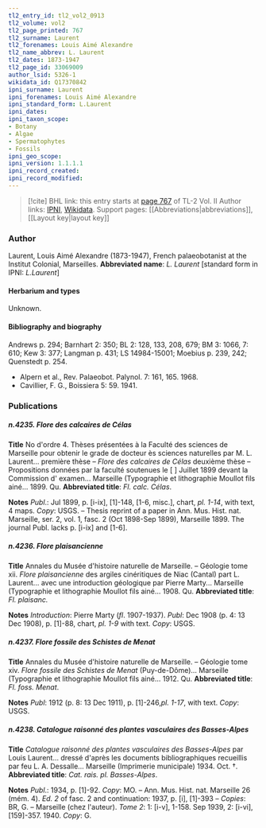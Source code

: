 ```yaml
---
tl2_entry_id: tl2_vol2_0913
tl2_volume: vol2
tl2_page_printed: 767
tl2_surname: Laurent
tl2_forenames: Louis Aimé Alexandre
tl2_name_abbrev: L. Laurent
tl2_dates: 1873-1947
tl2_page_id: 33069009
author_lsid: 5326-1
wikidata_id: Q17370842
ipni_surname: Laurent
ipni_forenames: Louis Aimé Alexandre
ipni_standard_form: L.Laurent
ipni_dates: 
ipni_taxon_scope: 
- Botany
- Algae
- Spermatophytes
- Fossils
ipni_geo_scope: 
ipni_version: 1.1.1.1
ipni_record_created: 
ipni_record_modified:
---
```


> [!cite] BHL link: this entry starts at [page 767](https://www.biodiversitylibrary.org/page/33069009) of TL-2 Vol. II
> Author links: [IPNI](https://www.ipni.org/a/5326-1), [Wikidata](https://www.wikidata.org/wiki/Q17370842). Support pages: [[Abbreviations|abbreviations]], [[Layout key|layout key]]

### Author

Laurent, Louis Aimé Alexandre (1873-1947), French palaeobotanist at the Institut Colonial, Marseilles. 
**Abbreviated name**: *L. Laurent* \[standard form in IPNI: *L.Laurent*\]

#### Herbarium and types

Unknown.

#### Bibliography and biography

Andrews p. 294; Barnhart 2: 350; BL 2: 128, 133, 208, 679; BM 3: 1066, 7: 610; Kew 3: 377; Langman p. 431; LS 14984-15001; Moebius p. 239, 242; Quenstedt p. 254.
- Alpern et al., Rev. Palaeobot. Palynol. 7: 161, 165. 1968.
- Cavillier, F. G., Boissiera 5: 59. 1941.

### Publications

##### n.4235. Flore des calcaires de Célas

**Title**
No d'ordre 4. Thèses présentées à la Faculté des sciences de Marseille pour obtenir le grade de docteur ès sciences naturelles par M. L. Laurent... première thèse – *Flore des calcaires de Célas* deuxième thèse – Propositions données par la faculté soutenues le \[ \] Juillet 1899 devant la Commission d' examen... Marseille (Typographie et lithographie Moullot fils ainé... 1899. Qu.
**Abbreviated title**: *Fl. calc. Célas*.

**Notes**
*Publ*.: Jul 1899, p. \[i-ix\], \[1\]-148, \[1-6, misc.\], chart, *pl. 1-14*, with text, 4 maps. *Copy*: USGS. – Thesis reprint of a paper in Ann. Mus. Hist. nat. Marseille, ser. 2, vol. 1, fasc. 2 (Oct 1898-Sep 1899), Marseille 1899. The journal Publ. lacks p. \[i-ix\] and \[1-6\].

##### n.4236. Flore plaisancienne

**Title**
Annales du Musée d'histoire naturelle de Marseille. – Géologie tome xii. *Flore plaisancienne* des argiles cinéritiques de Niac (Cantal) part L. Laurent... avec une introduction géologique par Pierre Marty... Marseille (Typographie et lithographie Moullot fils ainé... 1908. Qu.
**Abbreviated title**: *Fl. plaisanc.*

**Notes**
*Introduction*: Pierre Marty (*fl*. 1907-1937).
*Publ*: Dec 1908 (p. 4: 13 Dec 1908), p. \[1\]-88, chart, *pl. 1-9* with text. *Copy*: USGS.

##### n.4237. Flore fossile des Schistes de Menat

**Title**
Annales du Musée d'histoire naturelle de Marseille. – Géologie tome xiv. *Flore fossile des Schistes de Menat* (Puy-de-Dôme)... Marseille (Typographie et lithographie Moullot fils ainé... 1912. Qu.
**Abbreviated title**: *Fl. foss. Menat*.

**Notes**
*Publ*: 1912 (p. 8: 13 Dec 1911), p. \[1\]-246,*pl. 1-17*, with text. *Copy*: USGS.

##### n.4238. Catalogue raisonné des plantes vasculaires des Basses-Alpes

**Title**
*Catalogue raisonné des plantes vasculaires des Basses-Alpes* par Louis Laurent... dressé d'après les documents bibliographiques recueillis par feu L. A. Dessalle... Marseille (Imprimerie municipale) 1934. Oct. †.
**Abbreviated title**: *Cat. rais. pl. Basses-Alpes*.

**Notes**
*Publ*.: 1934, p. \[1\]-92. *Copy*: MO. – Ann. Mus. Hist. nat. Marseille 26 (mém. 4).
*Ed. 2* of fasc. 2 and continuation: 1937, p. \[i\], \[1\]-393 – *Copies*: BR, G. – Marseille (chez l'auteur).
*Tome 2*: 1: \[i-v\], 1-158. Sep 1939, 2: \[i-vi\], \[159\]-357. 1940. *Copy*: G.

